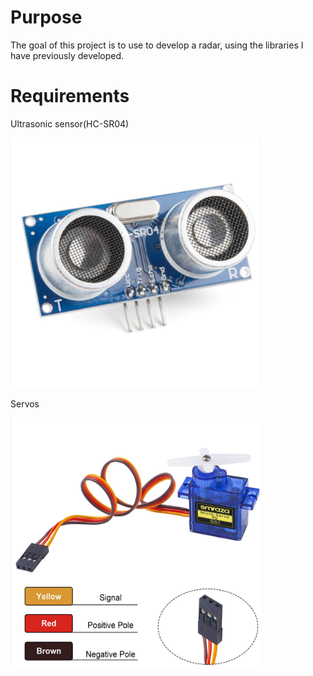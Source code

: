 # Purpose
The goal of this project is to use to develop a radar,
using the libraries I have previously developed.

# Requirements
Ultrasonic sensor(HC-SR04)

<img src="images/ultrasonic_sensor.png" width="400" height="400"/>

Servos


<img src="images/servo.png" width="400" height="400"/>

